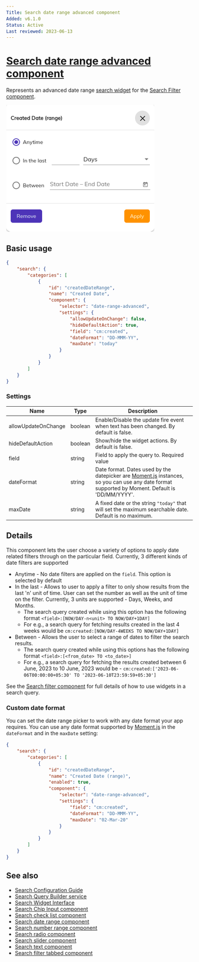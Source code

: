 ```yaml
---
Title: Search date range advanced component
Added: v6.1.0
Status: Active
Last reviewed: 2023-06-13
---
```


# [Search date range advanced component](../../../lib/content-services/src/lib/search/components/search-date-range-advanced/search-date-range-advanced.component.ts "Defined in search-date-range.component.ts")

Represents an advanced date range [search widget](../../../lib/content-services/src/lib/search/models/search-widget.interface.ts) for the [Search Filter component](search-filter.component.md).

![Date Range Advanced Widget](../../docassets/images/search-date-range-advanced.png)

## Basic usage

```json
{
    "search": {
        "categories": [
            {
                "id": "createdDateRange",
                "name": "Created Date",
                "component": {
                    "selector": "date-range-advanced",
                    "settings": {
                        "allowUpdateOnChange": false,
                        "hideDefaultAction": true,
                        "field": "cm:created",
                        "dateFormat": "DD-MMM-YY",
                        "maxDate": "today"
                    }
                }
            }
        ]
    }
}
```

### Settings

| Name | Type | Description                                                                                                                                                                                         |
| ---- | ---- |-----------------------------------------------------------------------------------------------------------------------------------------------------------------------------------------------------|
| allowUpdateOnChange | boolean | Enable/Disable the update fire event when text has been changed. By default is false.                                                                                                               |
| hideDefaultAction | boolean | Show/hide the widget actions. By default is false.                                                                                  |
| field | string | Field to apply the query to. Required value                                                                                                                                                         |
| dateFormat | string | Date format. Dates used by the datepicker are [Moment.js](https://momentjs.com/docs/#/parsing/string-format/) instances, so you can use any date format supported by Moment. Default is 'DD/MM/YYYY'. |
| maxDate | string | A fixed date or the string `"today"` that will set the maximum searchable date. Default is no maximum.                                                                                              |

## Details

This component lets the user choose a variety of options to apply date related filters through on the particular field. Currently, 3 different kinds of date filters are supported

- Anytime - No date filters are applied on the `field`. This option is selected by default
- In the last - Allows to user to apply a filter to only show results from the last 'n' unit of time. User can set the number as well as the unit of time on the filter. Currently, 3 units are supported - Days, Weeks, and Months.
  - The search query created while using this option has the following format
    `<field>:[NOW/DAY-n<unit> TO NOW/DAY+1DAY]`
  - For e.g., a search query for fetching results created in the last 4 weeks would be
    `cm:created:[NOW/DAY-4WEEKS TO NOW/DAY+1DAY]`
- Between - Allows the user to select a range of dates to filter the search results. 
  - The search query created while using this options has the following format
    `<field>:[<from_date> TO <to_date>]`
  - For e.g., a search query for fetching the results created between 6 June, 2023 to 10 June, 2023 would be - 
    `cm:created:['2023-06-06T00:00:00+05:30' TO '2023-06-10T23:59:59+05:30']`

See the [Search filter component](search-filter.component.md) for full details of how to use widgets
in a search query.

### Custom date format

You can set the date range picker to work with any date format your app requires. You can use
any date format supported by [Moment.js](https://momentjs.com/docs/#/parsing/string-format/)
in the `dateFormat` and in the `maxDate` setting:

```json
{
    "search": {
        "categories": [
            {
                "id": "createdDateRange",
                "name": "Created Date (range)",
                "enabled": true,
                "component": {
                    "selector": "date-range-advanced",
                    "settings": {
                        "field": "cm:created",
                        "dateFormat": "DD-MMM-YY",
                        "maxDate": "02-Mar-20"
                    }
                }
            }
        ]
    }
}
```

## See also

-   [Search Configuration Guide](../../user-guide/search-configuration-guide.md)
-   [Search Query Builder service](../services/search-query-builder.service.md)
-   [Search Widget Interface](../interfaces/search-widget.interface.md)
-   [Search Chip Input component](search-chip-input.component.md)
-   [Search check list component](search-check-list.component.md)
-   [Search date range component](search-date-range.component.md)
-   [Search number range component](search-number-range.component.md)
-   [Search radio component](search-radio.component.md)
-   [Search slider component](search-slider.component.md)
-   [Search text component](search-text.component.md)
-   [Search filter tabbed component](search-filter-tabbed.component.md)

